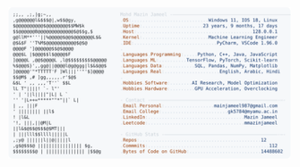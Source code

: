 <picture>
  <source srcset="https://raw.githubusercontent.com/mmazinjameel/mmazinjameel/main/dark_mode.svg?v=1755835969" media="(prefers-color-scheme: dark)">
  <img src="https://raw.githubusercontent.com/mmazinjameel/mmazinjameel/main/light_mode.svg?v=1755835969">
</picture>
